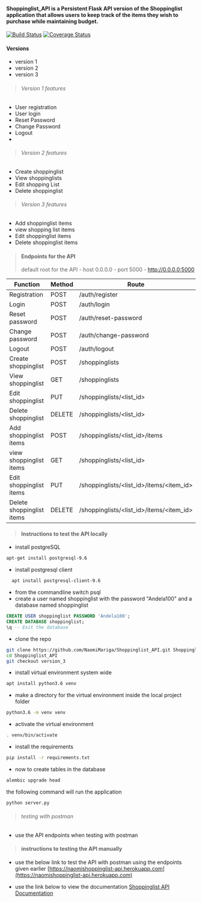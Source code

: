 
#### Shoppinglist_API is a Persistent Flask API version of the Shoppinglist application that allows users to keep track of the items they wish to purchase while maintaining budget.
[![Build Status](https://travis-ci.org/NaomiMariga/Shoppinglist_API.svg?branch=version_3)](https://travis-ci.org/NaomiMariga/Shoppinglist_API)
[![Coverage Status](https://coveralls.io/repos/github/NaomiMariga/Shoppinglist_API/badge.svg?branch=version_3)](https://coveralls.io/github/NaomiMariga/Shoppinglist_API?branch=version_3)

#### Versions
- version 1
- version 2
- version 3

> ###### Version 1 features
- User registration
- User login
- Reset Password
- Change Password
- Logout
-
> ###### Version 2 features
- Create shoppinglist
- View shoppinglists
- Edit shopping List
- Delete shoppinglist

> ###### Version 3 features
- Add shoppinglist items
- view shopping list items
- Edit shoppinglist items
- Delete shoppinglist items

> #### Endpoints for the API
> default root for the API
      - host 0.0.0.0
      - port 5000
      - http://0.0.0.0:5000

|Function|Method|Route|
|--------|------|-----|
|Registration |POST  |/auth/register|
|Login    |POST  |/auth/login|
|Reset password|POST  |/auth/reset-password|
|Change password|POST |/auth/change-password|
|Logout|POST |/auth/logout|
|Create shoppinglist|POST|/shoppinglists|
|View shoppinglist|GET|/shoppinglists|
|Edit shoppinglist|PUT|/shoppinglists/<list_id>|
|Delete shoppinglist|DELETE|/shoppinglists/<list_id>|
|Add shoppinglist items|POST|/shoppinglists/<list_id>/items|
|view shoppinglist items|GET|/shoppinglists/<list_id>|
|Edit shoppinglist items|PUT|/shoppinglists/<list_id>/items/<item_id>
|Delete shoppinglist items|DELETE|/shoppinglists/<list_id>/items/<item_id>|

> #### Instructions to test the API locally
 - install postgreSQL
  ```sh
  apt-get install postgresql-9.6
  ```
 - install postgresql client
  ```sh
    apt install postgresql-client-9.6
  ```
  - from the commandline switch psql
  - create a user named shoppinglist with the   password "Andela100" and  a database named shoppinglist
  ```sql
  CREATE USER shoppinglist PASSWORD 'Andela100';
  CREATE DATABASE shoppinglist;
  \q -- Exit the database
  ```
 - clone the repo
 ```sh
 git clone https://github.com/NaomiMariga/Shoppinglist_API.git Shoppinglist_API
 cd Shoppinglist_API
 git checkout version_3
 ```
 -  install virtual environment system wide
 ```sh
 apt install python3.6 venv
 ```
 - make a directory for the virtual environment inside the local project folder
 ```sh
 python3.6 -m venv venv
 ```
 - activate the virtual environment
 ```sh 
 . venv/bin/activate
 ```
 - install the requirements
 ```sh
 pip install -r requirements.txt 
 ```
 - now to create tables in the database
 ```sh
 alembic upgrade head
 ```
the following  command will run the application
```sh
python server.py
```
> ###### testing with postman
- use the API endpoints when testing with postman

> #### instructions to testing the API manually

- use the below link to test the API with postman using the endpoints given earlier
[https://naomishoppinglist-api.herokuapp.com](https://naomishoppinglist-api.herokuapp.com)

- use the link below to view the documentation
[Shoppinglist API Documentation](https://naomishoppinglist-api.herokuapp.com/apidocs)